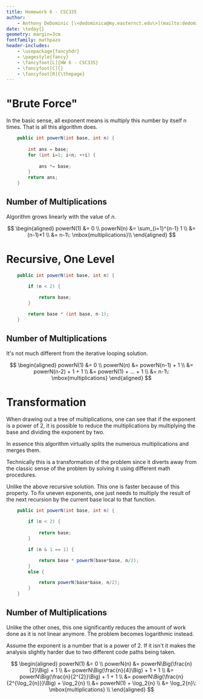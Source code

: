 ```yaml
---
title: Homework 6 - CSC335
author:
    - Anthony DeDominic [\<dedominica@my.easternct.edu\>](mailto:dedominica@my.easternct.edu)
date: \today{}
geometry: margin=3cm
fontfamily: mathpazo
header-includes:
	- \usepackage{fancyhdr}
	- \pagestyle{fancy}
	- \fancyfoot[L]{HW 6 - CSC335}
	- \fancyfoot[C]{}
	- \fancyfoot[R]{\thepage}
---
```


"Brute Force"
==============

In the basic sense, all exponent means is multiply this number by itself n times.
That is all this algorithm does.

```java
	public int powerN(int base, int n) {
		
		int ans = base;
		for (int i=1; i<n; ++i) {
			
			ans *= base;
		}
		return ans;
	}
```

Number of Multiplications
-------------------------

Algorithm grows linearly with the value of $n$.

$$
\begin{aligned}
	powerN(1) &= 0 \\
	powerN(n) &= \sum_{i=1}^{n-1} 1 \\
	          &= (n-1)*1 \\
			  &= n-1\: \mbox{multiplications}\\
\end{aligned}
$$

Recursive, One Level
====================

```java
	public int powerN(int base, int n) {

		if (n < 2) {
			
			return base;
		}

		return base * (int base, n-1);
	}
```

Number of Multiplications
-------------------------

It's not much different from the iterative looping solution.

$$
\begin{aligned}
	powerN(1) &= 0 \\
	powerN(n) &= powerN(n-1) + 1 \\
	          &= powerN(n-2) + 1 + 1 \\
			  &= powerN(1) + ... + 1 \\
			  &= n-1\: \mbox{multiplications}
\end{aligned}
$$

Transformation
==============

When drawing out a tree of multiplications, one can see that if the exponent is a power of 2, it is possible to reduce the multiplications by multiplying the base and dividing the exponent by two.

In essence this algorithm virtually splits the numerous multiplications and merges them.

Technically this is a transformation of the problem since it diverts away from the classic sense of the problem by solving it using different math procedures.

Unlike the above recursive solution. This one is faster because of this property.
To fix uneven exponents, one just needs to multiply the result of the next recursion by the current base local to that function.

```java
	public int powerN(int base, int n) {
		
		if (n < 2) {
			
			return base;
		}

		if (n & 1 == 1) {

			return base * powerN(base*base, n/2);
		}
		else {

			return powerN(base*base, n/2);
		}
	}
```

Number of Multiplications
-------------------------

Unlike the other ones, this one significantly reduces the amount of work done as it is not linear anymore. The problem becomes logarithmic instead.

Assume the exponent is a number that is a power of 2. If it isn't it makes the analysis slightly harder due to two different code paths being taken.

$$
\begin{aligned}
	powerN(1) &= 0 \\
	powerN(n) &= powerN\Big(\frac{n}{2}\Big) + 1 \\
	          &= powerN\Big(\frac{n}{4}\Big) + 1 + 1 \\
			  &= powerN\Big(\frac{n}{2^{2}}\Big) + 1 + 1 \\
			  &= powerN\Big(\frac{n}{2^{\log_2{n}}}\Big) + \log_2{n} \\
			  &= powerN(1) + \log_2{n} \\
			  &= \log_2{n}\: \mbox{multiplications} \\
\end{aligned}
$$
